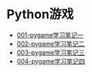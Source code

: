 # Python游戏

- [001-pygame学习笔记一](./001-pygame学习笔记一.md)
- [002-pygame学习笔记二](./002-pygame学习笔记二.md)
- [003-pygame学习笔记三](./003-pygame学习笔记三.md)
- [004-pygame学习笔记四](./004-pygame学习笔记四.md)
